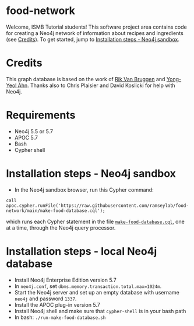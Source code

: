 # food-network
Welcome, ISMB Tutorial students!  This software project area contains code for
creating a Neo4j network of information about recipes and ingredients (see
[Credits](#credits)). To get started, jump to 
[Installation steps - Neo4j sandbox](#installation-steps---neo4j-sandbox).

# Credits
This graph database is based on the work of 
[Rik Van Bruggen](https://blog.bruggen.com/2013/12/fascinating-food-networks-in-neo4j.html) 
and
[Yong-Yeol Ahn](http://www.yongyeol.com).
Thanks also to Chris Plaisier and David Koslicki for help with Neo4j.

# Requirements
- Neo4j 5.5 or 5.7
- APOC 5.7
- Bash
- Cypher shell

# Installation steps - Neo4j sandbox

- In the Neo4j sandbox browser, run this Cypher command:

```
call apoc.cypher.runFile('https://raw.githubusercontent.com/ramseylab/food-network/main/make-food-database.cql');
```

which runs each Cypher statement in the file [`make-food-database.cql`](https://github.com/ramseylab/food-network/blob/main/make-food-database.cql), one at a time, through the Neo4j query processor.

# Installation steps - local Neo4j database

- Install Neo4j Enterprise Edition version 5.7
- In `neo4j.conf`, set `dbms.memory.transaction.total.max=1024m`.
- Start the Neo4j server and set up an empty database with username `neo4j` and password `1337`.
- Install the APOC plug-in version 5.7
- Install Neo4j shell and make sure that `cypher-shell` is in your bash path
- In bash: `./run-make-food-database.sh`


